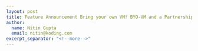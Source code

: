 ```yaml
---
layout: post
title: Feature Announcement Bring your own VM! BYO-VM and a Partnership with DigitalOcean!
author:
  name: Nitin Gupta
  email: nitin@koding.com
excerpt_separator: "<!--more-->"
---
```


